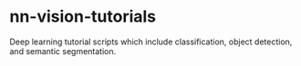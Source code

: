 # nn-vision-tutorials
Deep learning tutorial scripts which include classification, object detection, and semantic segmentation.
